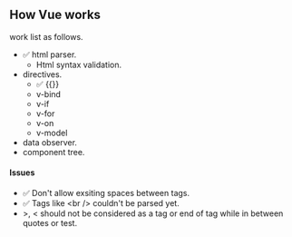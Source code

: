 ## How Vue works

work list as follows.

- ✅ html parser.
  - Html syntax validation.
- directives.
  - ✅ {{}}
  - v-bind
  - v-if
  - v-for
  - v-on
  - v-model
- data observer.
- component tree.

#### Issues
- ✅ Don't allow exsiting spaces between tags.
- ✅ Tags like \<br /> couldn't be parsed yet.
- \>, < should not be considered as a tag or end of tag while in between quotes or test.
